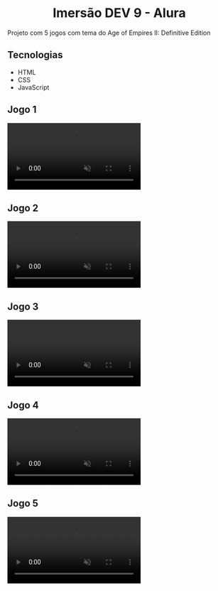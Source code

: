 <h1 align="center">Imersão DEV 9 - Alura</h1>
<p>Projeto com 5 jogos com tema do Age of Empires II: Definitive Edition</p>

<h2>Tecnologias</h2>
<ul>
  <li>HTML</li>
  <li>CSS</li>
  <li>JavaScript</li>
</ul>

<h2>Jogo 1</h2>
<video
  src="https://raw.githubusercontent.com/brunobecoski/imersao-dev-9/main/.github/game-1.webm" 
  autoplay
  loop
  muted
  playsinline
></video>

<h2>Jogo 2</h2>
<video
  src="https://raw.githubusercontent.com/brunobecoski/imersao-dev-9/main/.github/game-2.webm" 
  autoplay
  loop
  muted
  playsinline
></video>

<h2>Jogo 3</h2>
<video
  src="https://raw.githubusercontent.com/brunobecoski/imersao-dev-9/main/.github/game-3.webm" 
  autoplay
  loop
  muted
  playsinline
></video>

<h2>Jogo 4</h2>
<video
  src="https://raw.githubusercontent.com/brunobecoski/imersao-dev-9/main/.github/game-4.webm" 
  autoplay
  loop
  muted
  playsinline
></video>

<h2>Jogo 5</h2>
<video
  src="https://raw.githubusercontent.com/brunobecoski/imersao-dev-9/main/.github/game-5.webm" 
  autoplay
  loop
  muted
  playsinline
></video>

